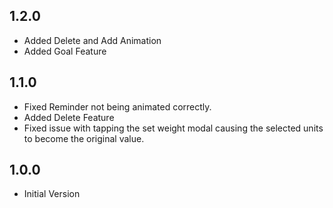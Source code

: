 ## 1.2.0

- Added Delete and Add Animation
- Added Goal Feature

## 1.1.0

- Fixed Reminder not being animated correctly. 
- Added Delete Feature
- Fixed issue with tapping the set weight modal causing the selected units to become the original value.

## 1.0.0

- Initial Version